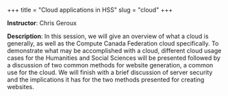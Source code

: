 +++
title = "Cloud applications in HSS"
slug = "cloud"
+++

**Instructor**: Chris Geroux

**Description**: In this session, we will give an overview of what a cloud is generally, as well as the Compute Canada
  Federation cloud specifically. To demonstrate what may be accomplished with a cloud, different cloud usage cases for
  the Humanities and Social Sciences will be presented followed by a discussion of two common methods for website
  generation, a common use for the cloud. We will finish with a brief discussion of server security and the implications
  it has for the two methods presented for creating websites.
